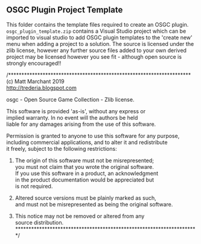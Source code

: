 OSGC Plugin Project Template
----------------------------

This folder contains the template files required to create an OSGC plugin. `osgc_plugin_template.zip` contains a Visual Studio project which can be imported to visual studio to add OSGC plugin templates to the 'create new' menu when adding a project to a solution. The source is licensed under the zlib license, however any further source files added to your own derived project may be licensed however you see fit - although open source is strongly encouraged!!

/*********************************************************************  
(c) Matt Marchant 2019  
http://trederia.blogspot.com  

osgc - Open Source Game Collection - Zlib license.  

This software is provided 'as-is', without any express or  
implied warranty. In no event will the authors be held  
liable for any damages arising from the use of this software.  

Permission is granted to anyone to use this software for any purpose,  
including commercial applications, and to alter it and redistribute  
it freely, subject to the following restrictions:  

1. The origin of this software must not be misrepresented;  
you must not claim that you wrote the original software.  
If you use this software in a product, an acknowledgment  
in the product documentation would be appreciated but  
is not required.  

2. Altered source versions must be plainly marked as such,  
and must not be misrepresented as being the original software.  

3. This notice may not be removed or altered from any  
source distribution.  
*********************************************************************/  